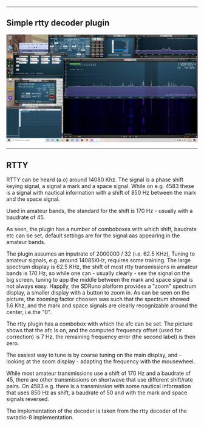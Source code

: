 
-----------------------------------------------------------------
Simple rtty decoder plugin
-----------------------------------------------------------------

![overview](/rtty-example.png?raw=true)

-----------------------------------------------------------------------
RTTY
-----------------------------------------------------------------------

RTTY can be heard (a.o) around 14080 Khz. The signal is a phase shift keying
signal, a signal a mark and a space signal.
While on e.g. 4583 these is a signal with nautical information with
a shift of 850 Hz between the mark and the space signal.

Used in amateur bands, the standard for the shift is 170 Hz - usually
with a baudrate of 45.

As seen, the plugin has a number of comboboxes with which shift, baudrate etc
can be set, default settings are for the signal aas appearing in the
amateur bands.

The plugin assumes an inputrate of 2000000 / 32 (i.e. 62.5 KHz),
Tuning to amateur signals, e.g. around 14085KHz, requires some training.
The large spectrum display is 62.5 KHz, the shift of most rtty transmissions
in amateur bands is 170 Hz, so while one can - usually clearly - see
the signal on the big screen, tuning to app the middle between the
mark and space signal is not always easy.
Happily, the SDRuno platform provides a "zoom" spectrum display, a
smaller display with a button to zoom in. As can be seen on the
picture, the zooming factor choosen was such that the spectrum showed
1.6 Khz, and the mark and space signals are clearly recognizable
around the center, i.e.the "0".

The rtty plugin has a combobox with which the afc can be set. The
picture shows that the afc is on, and the computed frequency offset
(used for correction) is 7 Hz, the remaining frequency error (the second
label) is then zero.

The easiest way to tune is by coarse tuning on the main display,
and - looking at the soom display - adapting the frequency with the
mousewheel.

While most amateur transmissions use a shift of 170 Hz and a baudrate
of 45, there are other transmissions on shortwave that use different
shift/rate pairs. On 4583 e.g. there is a transmission with some nautical
information that uses 850 Hz as shift, a baudrate of 50 and with the
mark and space signals reversed.

The implementation of the decoder is taken from the rtty decoder of the
swradio-8 implementation.

